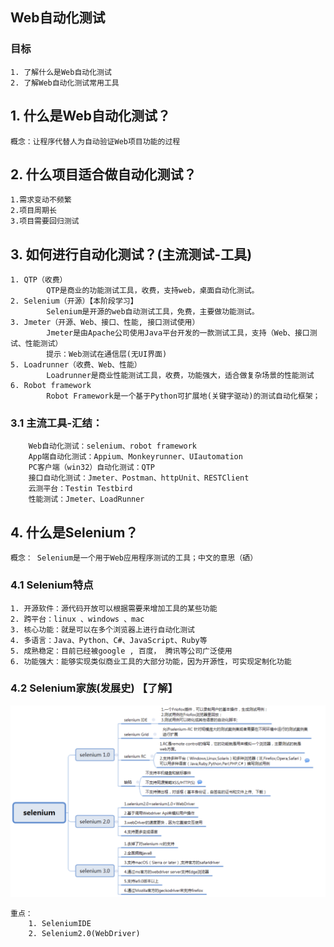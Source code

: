 ## Web自动化测试

### 目标

```
1. 了解什么是Web自动化测试
2. 了解Web自动化测试常用工具   
```

## 1. 什么是Web自动化测试？

```
概念：让程序代替人为自动验证Web项目功能的过程
```

## 2. 什么项目适合做自动化测试？

```
1.需求变动不频繁
2.项目周期长
3.项目需要回归测试
```

## 3. 如何进行自动化测试？(主流测试-工具)

```
1. QTP（收费）
        QTP是商业的功能测试工具，收费，支持web，桌面自动化测试。
2. Selenium（开源）【本阶段学习】
        Selenium是开源的web自动测试工具，免费，主要做功能测试。
3. Jmeter（开源、Web、接口、性能, 接口测试使用）
        Jmeter是由Apache公司使用Java平台开发的一款测试工具，支持（Web、接口测试、性能测试）
        提示：Web测试在通信层(无UI界面)
5. Loadrunner（收费、Web、性能）
        Loadrunner是商业性能测试工具，收费，功能强大，适合做复杂场景的性能测试
6. Robot framework
        Robot Framework是一个基于Python可扩展地(关键字驱动)的测试自动化框架；
```

### 3.1 主流工具-汇结：

```
    Web自动化测试：selenium、robot framework
    App端自动化测试：Appium、Monkeyrunner、UIautomation
    PC客户端（win32）自动化测试：QTP
    接口自动化测试：Jmeter、Postman、httpUnit、RESTClient
    云测平台：Testin Testbird
    性能测试：Jmeter、LoadRunner
```

## 4. 什么是Selenium？

```
概念： Selenium是一个用于Web应用程序测试的工具；中文的意思（硒）
```

### 4.1 Selenium特点

```
1. 开源软件：源代码开放可以根据需要来增加工具的某些功能
2. 跨平台：linux 、windows 、mac
3. 核心功能：就是可以在多个浏览器上进行自动化测试
4. 多语言：Java、Python、C#、JavaScript、Ruby等
5. 成熟稳定：目前已经被google , 百度， 腾讯等公司广泛使用
6. 功能强大：能够实现类似商业工具的大部分功能，因为开源性，可实现定制化功能
```

### 4.2 Selenium家族(发展史) 【了解】

![senium](/images/selenium.png)

```
重点：    
    1. SeleniumIDE
    2. Selenium2.0(WebDriver)
```